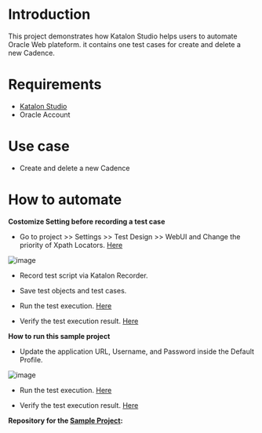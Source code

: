 # Introduction

This project demonstrates how Katalon Studio helps users to automate Oracle Web plateform. it contains one test cases for create and delete a new Cadence.

# Requirements

* [Katalon Studio][KS]
* Oracle Account

# Use case

* Create and delete a new Cadence

# How to automate

**Costomize Setting before recording a test case**

* Go to project >> Settings >> Test Design >> WebUI and Change the priority of Xpath Locators. [Here][1]

![image](https://user-images.githubusercontent.com/84115288/214218084-b99e47c5-be63-49ad-89c2-fb4bcbcebb83.png)

* Record test script via Katalon Recorder.

* Save test objects and test cases.

* Run the test execution. [Here][5]

* Verify the test execution result. [Here][6]

**How to run this sample project**

* Update the application URL, Username, and Password inside the Default Profile.

![image](https://user-images.githubusercontent.com/84115288/215404496-f0fe113c-de47-4a38-82a0-95926183ff54.png)


* Run the test execution. [Here][5]

* Verify the test execution result. [Here][6]


**Repository for the [Sample Project][SP]:**

[SP]: <https://github.com/katalon-studio-samples/katalon-oracle-sample.git> "Sample Project"


[KS]: <https://docs.katalon.com/docs/get-started/katalon-studio-installation/install-katalon-studio-on-macoswindows#download-katalon-studio> "Katalon Studio"
[1]: <https://docs.katalon.com/docs/maintain/self-healing-tests-in-katalon-studio#configure-test-design> "Here"
[5]: <https://docs.katalon.com/docs/execute/execute-tests-with-katalon-studio/execute-tests-with-katalon-studio-overview#ariaid-title1> "Here"
[6]: <https://docs.katalon.com/docs/analyze/reports/view-test-reports/view-test-reports-in-katalon-testops/view-test-results-and-execution-logs-in-katalon-testops#ariaid-title1> "Here"
